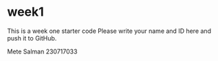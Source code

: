 # week1
This is a week one starter code 
Please write your name and ID here and push it to GitHub.

Mete Salman 230717033 
